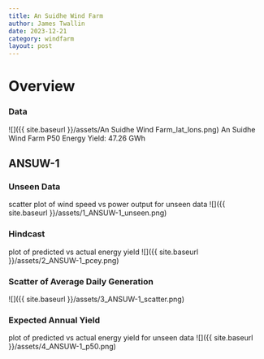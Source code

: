 ```yaml
---
title: An Suidhe Wind Farm
author: James Twallin
date: 2023-12-21
category: windfarm
layout: post
---
```

# Overview

### Data

![]({{ site.baseurl }}/assets/An Suidhe Wind Farm_lat_lons.png)
An Suidhe Wind Farm P50 Energy Yield: 47.26 GWh

ANSUW-1
-------------
### Unseen Data 
scatter plot of wind speed vs power output for unseen data
![]({{ site.baseurl }}/assets/1_ANSUW-1_unseen.png)
### Hindcast 
plot of predicted vs actual energy yield
![]({{ site.baseurl }}/assets/2_ANSUW-1_pcey.png)
### Scatter of Average Daily Generation 

![]({{ site.baseurl }}/assets/3_ANSUW-1_scatter.png)
### Expected Annual Yield 
plot of predicted vs actual energy yield for unseen data
![]({{ site.baseurl }}/assets/4_ANSUW-1_p50.png)

